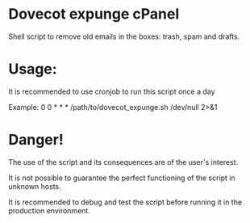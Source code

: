 # Dovecot expunge cPanel
Shell script to remove old emails in the boxes: trash, spam and drafts.

# Usage:
It is recommended to use cronjob to run this script once a day

Example: 0 0 * * * /path/to/dovecot_expunge.sh /dev/null 2>&1

# Danger!
The use of the script and its consequences are of the user's interest.

It is not possible to guarantee the perfect functioning of the script in unknown hosts.

It is recommended to debug and test the script before running it in the production environment.
